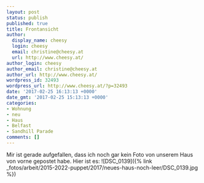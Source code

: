 ```yaml
---
layout: post
status: publish
published: true
title: Frontansicht
author:
  display_name: cheesy
  login: cheesy
  email: christine@cheesy.at
  url: http://www.cheesy.at/
author_login: cheesy
author_email: christine@cheesy.at
author_url: http://www.cheesy.at/
wordpress_id: 32493
wordpress_url: http://www.cheesy.at/?p=32493
date: '2017-02-25 16:13:13 +0000'
date_gmt: '2017-02-25 15:13:13 +0000'
categories:
- Wohnung
- neu
- Haus
- Belfast
- Sandhill Parade
comments: []
---
```

Mir ist gerade aufgefallen, dass ich noch gar kein Foto von unserem Haus von vorne gepostet habe. Hier ist es:
![DSC_0139]({% link _fotos/arbeit/2015-2022-puppet/2017/neues-haus-noch-leer/DSC_0139.jpg %})
